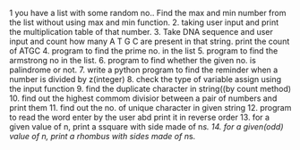 1 you have a list with some random no.. Find the max and min number from the list without using max and min function.
2. taking user input and print the multiplication table of that number.
3. Take DNA sequence and user input and count how many A T G C are present in that string. print the count of ATGC
4. program to find the prime no. in the list
5. program to find the armstrong no in the list.
6. program to find whether the given no. is palindrome or not.
7. write a python program to find the reminder when a number is divided by z(integer)
8. check the type of variable assign using the input function
9. find the duplicate character in string((by count method)
10. find out the highest commom divisior between a pair of numbers and print them
11. find out the no. of unique character in given string
12. program to read the word enter by the user abd print it in reverse order
13. for a given value of n, print a ssquare with side made of n*s.
14. for a given(odd) value of n, print a rhombus with sides made of n*s.
